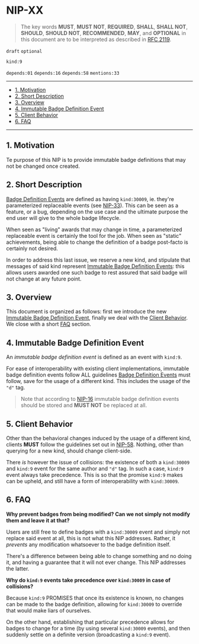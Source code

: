 # NIP-XX

> The key words **MUST**, **MUST NOT**, **REQUIRED**, **SHALL**, **SHALL NOT**, **SHOULD**, **SHOULD NOT**, **RECOMMENDED**,  **MAY**, and **OPTIONAL** in this document are to be interpreted as described in [RFC 2119](https://www.rfc-editor.org/rfc/rfc2119.txt).

`draft` `optional`

`kind:9`

`depends:01` `depends:16` `depends:58`
`mentions:33`

---

- [1. Motivation](#1-motivation)
- [2. Short Description](#2-short-description)
- [3. Overview](#3-overview)
- [4. Immutable Badge Definition Event](#4-immutable-badge-definition-event)
- [5. Client Behavior](#5-client-behavior)
- [6. FAQ](#6-faq)

---

## 1. Motivation

Te purpose of this NIP is to provide immutable badge definitions that may not be changed once created.

## 2. Short Description

[Badge Definition Events](https://github.com/nostr-protocol/nips/blob/master/58.md#badge-definition-event) are defined as having `kind:30009`, ie. they're parameterized replaceable events (see [NIP-33](https://github.com/nostr-protocol/nips/blob/master/33.md)).
This can be seen as a feature, or a bug, depending on the use case and the ultimate purpose the end user will give to the whole badge lifecycle.

When seen as "living" awards that may change in time, a parameterized replaceable event is certainly the tool for the job.
When seen as "static" achievements, being able to change the definition of a badge post-facto is certainly not desired.

In order to address this last issue, we reserve a new kind, and stipulate that messages of said kind represent [Immutable Badge Definition Events](#4-immutable-badge-definition-event): this allows users awarded one such badge to rest assured that said badge will not change at any future point.

## 3. Overview

This document is organized as follows: first we introduce the new [Immutable Badge Definition Event](#4-immutable-badge-definition-event), finally we deal with the [Client Behavior](#5-client-behavior).
We close with a short [FAQ](#6-faq) section.

## 4. Immutable Badge Definition Event

An _immutable badge definition event_ is defined as an event with `kind:9`.

For ease of interoperability with existing client implementations, immutable badge definition events follow ALL guidelines [Badge Definition Events](https://github.com/nostr-protocol/nips/blob/master/58.md#badge-definition-event) must follow, save for the usage of a different kind.
This includes the usage of the `"d"` tag.

> Note that according to [NIP-16](https://github.com/nostr-protocol/nips/blob/master/16.md) immutable badge definition events should be stored and **MUST NOT** be replaced at all.

## 5. Client Behavior

Other than the behavioral changes induced by the usage of a different kind, clients **MUST** follow the guidelines set out in [NIP-58](https://github.com/nostr-protocol/nips/blob/master/58.md).
Nothing, other than querying for a new kind, should change client-side.

There _is_ however the issue of collisions: the existence of both a `kind:30009` and `kind:9` event for the same author and `"d"` tag.
In such a case, `kind:9` event always take precedence.
This is so that the promise `kind:9` makes can be upheld, and still have a form of interoperability with `kind:30009`.

## 6. FAQ

**Why prevent badges from being modified? Can we not simply not modify them and leave it at that?**

Users are still free to define badges with a `kind:30009` event and simply not replace said event at all, this is not what this NIP addresses.
Rather, it _prevents_ any modification whatsoever to the badge definition itself.

There's a difference between being able to change something and no doing it, and having a guarantee that it will not ever change.
This NIP addresses the latter.

**Why do `kind:9` events take precedence over `kind:30009` in case of collisions?**

Because `kind:9` PROMISES that once its existence is known, no changes can be made to the badge definition, allowing for `kind:30009` to override that would make liars of ourselves.

On the other hand, establishing that particular precedence allows for badges to change for a time (by using several `kind:30009` events), and then suddenly settle on a definite version (broadcasting a `kind:9` event).
